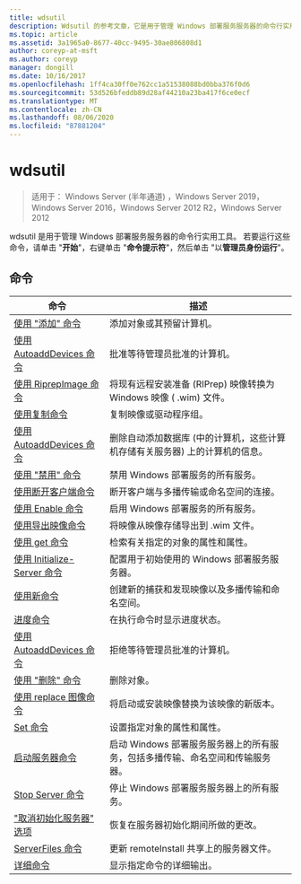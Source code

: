 ```yaml
---
title: wdsutil
description: Wdsutil 的参考文章，它是用于管理 Windows 部署服务服务器的命令行实用工具。
ms.topic: article
ms.assetid: 3a1965a0-8677-40cc-9495-30ae806808d1
author: coreyp-at-msft
ms.author: coreyp
manager: dongill
ms.date: 10/16/2017
ms.openlocfilehash: 1ff4ca30ff0e762cc1a51538088bd0bba376f0d6
ms.sourcegitcommit: 53d526bfeddb89d28af44210a23ba417f6ce0ecf
ms.translationtype: MT
ms.contentlocale: zh-CN
ms.lasthandoff: 08/06/2020
ms.locfileid: "87881204"
---
```

# <a name="wdsutil"></a>wdsutil

> 适用于： Windows Server (半年通道) ，Windows Server 2019，Windows Server 2016，Windows Server 2012 R2，Windows Server 2012

wdsutil 是用于管理 Windows 部署服务服务器的命令行实用工具。 若要运行这些命令，请单击 "**开始**"，右键单击 "**命令提示符**"，然后单击 "以**管理员身份运行**"。
## <a name="commands"></a>命令
|命令|描述|
|------|--------|
|[使用 "添加" 命令](using-the-add-command.md)|添加对象或其预留计算机。|
|[使用 AutoaddDevices 命令](using-the-approve-autoadddevices-command.md)|批准等待管理员批准的计算机。|
|[使用 RiprepImage 命令](using-the-convert-riprepimage-command.md)|将现有远程安装准备 (RIPrep) 映像转换为 Windows 映像 ( .wim) 文件。|
|[使用复制命令](using-the-copy-command.md)|复制映像或驱动程序组。|
|[使用 AutoaddDevices 命令](using-the-delete-autoadddevices-command.md)|删除自动添加数据库 (中的计算机，这些计算机存储有关服务器) 上的计算机的信息。|
|[使用 "禁用" 命令](using-the-disable-command.md)|禁用 Windows 部署服务的所有服务。|
|[使用断开客户端命令](using-the-disconnect-client-command.md)|断开客户端与多播传输或命名空间的连接。|
|[使用 Enable 命令](using-the-enable-command.md)|启用 Windows 部署服务的所有服务。|
|[使用导出映像命令](using-the-export-image-command.md)|将映像从映像存储导出到 .wim 文件。|
|[使用 get 命令](using-the-get-command.md)|检索有关指定的对象的属性和属性。|
|[使用 Initialize-Server 命令](using-the-initialize-server-command.md)|配置用于初始使用的 Windows 部署服务服务器。|
|[使用新命令](using-the-new-command.md)|创建新的捕获和发现映像以及多播传输和命名空间。|
|[进度命令](the-progress-command.md)|在执行命令时显示进度状态。|
|[使用 AutoaddDevices 命令](using-the-reject-autoadddevices-command.md)|拒绝等待管理员批准的计算机。|
|[使用 "删除" 命令](using-the-remove-command.md)|删除对象。|
|[使用 replace 图像命令](using-the-replace-image-command.md)|将启动或安装映像替换为该映像的新版本。|
|[Set 命令](the-set-command.md)|设置指定对象的属性和属性。|
|[启动服务器命令](the-start-server-command.md)|启动 Windows 部署服务服务器上的所有服务，包括多播传输、命名空间和传输服务器。|
|[Stop Server 命令](the-stop-server-command.md)|停止 Windows 部署服务服务器上的所有服务。|
|["取消初始化服务器" 选项](the-uninitialize-server-option.md)|恢复在服务器初始化期间所做的更改。|
|[ServerFiles 命令](the-update-serverfiles-command.md)|更新 remoteInstall 共享上的服务器文件。|
|[详细命令](the-verbose-command.md)|显示指定命令的详细输出。|
